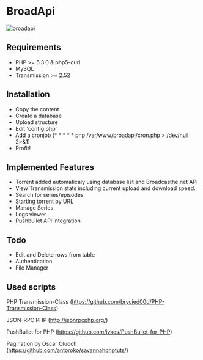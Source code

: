 BroadApi
========

![broadapi](http://i.imgur.com/oESIhvL.png:medium)


Requirements
--------------------
* PHP >= 5.3.0 & php5-curl
* MySQL
* Transmission >= 2.52

Installation
--------------------
* Copy the content
* Create a database
* Upload structure
* Edit 'config.php'
* Add a cronjob (* * * * * php /var/www/broadapi/cron.php > /dev/null 2>&1)
* Profit!


Implemented Features
--------------------
* Torrent added automaticaly using database list and Broadcasthe.net API
* View Transmission stats including current upload and download speed.
* Search for series/episodes
* Starting torrent by URL
* Manage Series
* Logs viewer
* Pushbullet API integration

Todo
--------------------
* Edit and Delete rows from table
* Authentication
* File Manager


Used scripts
--------------------

PHP Transmission-Class
(https://github.com/brycied00d/PHP-Transmission-Class)

JSON-RPC PHP
(http://jsonrpcphp.org/)

PushBullet for PHP
(https://github.com/ivkos/PushBullet-for-PHP)

Pagination by Oscar Oluoch
(https://github.com/antoroko/savannahphptuts/)
